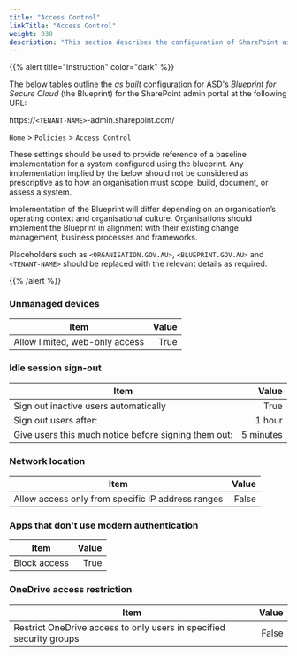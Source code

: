 ```yaml
---
title: "Access Control"
linkTitle: "Access Control"
weight: 030
description: "This section describes the configuration of SharePoint associated with systems built according to guidance in ASD's Blueprint for Secure Cloud."
---
```


{{% alert title="Instruction" color="dark" %}}

The below tables outline the *as built* configuration for ASD's *Blueprint for Secure Cloud* (the Blueprint) for the SharePoint admin portal at the following URL:

https://`<TENANT-NAME>`-admin.sharepoint.com/

`Home` > `Policies` > `Access Control`

These settings should be used to provide reference of a baseline implementation for a system configured using the blueprint. Any implementation implied by the below should not be considered as prescriptive as to how an organisation must scope, build, document, or assess a system.

Implementation of the Blueprint will differ depending on an organisation’s operating context and organisational culture. Organisations should implement the Blueprint in alignment with their existing change management, business processes and frameworks.

Placeholders such as `<ORGANISATION.GOV.AU>`, `<BLUEPRINT.GOV.AU>` and `<TENANT-NAME>` should be replaced with the relevant details as required.

{{% /alert %}}

### Unmanaged devices

| Item                           | Value |
| ------------------------------ | ----: |
| Allow limited, web-only access |  True |

### Idle session sign-out

| Item                                                 |     Value |
| ---------------------------------------------------- | --------: |
| Sign out inactive users automatically                |      True |
| Sign out users after:                                |    1 hour |
| Give users this much notice before signing them out: | 5 minutes |

### Network location

| Item                                              | Value |
| ------------------------------------------------- | ----: |
| Allow access only from specific IP address ranges | False |

### Apps that don't use modern authentication

| Item         | Value |
| ------------ | ----: |
| Block access |  True |

### OneDrive access restriction

| Item                                                                | Value |
| ------------------------------------------------------------------- | ----: |
| Restrict OneDrive access to only users in specified security groups | False |
